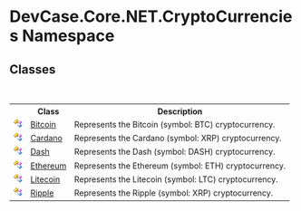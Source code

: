 # DevCase.Core.NET.CryptoCurrencies Namespace
 




## Classes
&nbsp;<table><tr><th></th><th>Class</th><th>Description</th></tr><tr><td>![Public class](media/pubclass.gif "Public class")</td><td><a href="T_DevCase_Core_NET_CryptoCurrencies_Bitcoin">Bitcoin</a></td><td>
Represents the Bitcoin (symbol: BTC) cryptocurrency.</td></tr><tr><td>![Public class](media/pubclass.gif "Public class")</td><td><a href="T_DevCase_Core_NET_CryptoCurrencies_Cardano">Cardano</a></td><td>
Represents the Cardano (symbol: XRP) cryptocurrency.</td></tr><tr><td>![Public class](media/pubclass.gif "Public class")</td><td><a href="T_DevCase_Core_NET_CryptoCurrencies_Dash">Dash</a></td><td>
Represents the Dash (symbol: DASH) cryptocurrency.</td></tr><tr><td>![Public class](media/pubclass.gif "Public class")</td><td><a href="T_DevCase_Core_NET_CryptoCurrencies_Ethereum">Ethereum</a></td><td>
Represents the Ethereum (symbol: ETH) cryptocurrency.</td></tr><tr><td>![Public class](media/pubclass.gif "Public class")</td><td><a href="T_DevCase_Core_NET_CryptoCurrencies_Litecoin">Litecoin</a></td><td>
Represents the Litecoin (symbol: LTC) cryptocurrency.</td></tr><tr><td>![Public class](media/pubclass.gif "Public class")</td><td><a href="T_DevCase_Core_NET_CryptoCurrencies_Ripple">Ripple</a></td><td>
Represents the Ripple (symbol: XRP) cryptocurrency.</td></tr></table>&nbsp;
